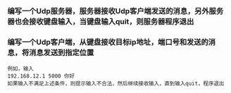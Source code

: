 ### 编写一个Udp服务器，服务器接收Udp客户端发送的消息，另外服务器也会接收键盘输入，当键盘输入quit，则服务器程序退出

### 编写一个Udp客户端，从键盘接收目标ip地址，端口号和发送的消息，将消息发送到指定位置

```
例如，输入
192.168.12.1 5000 你好
如果输入不满足上述条件，则提示输入不合法，然后继续接收输入，直到输入quit，程序退出
```